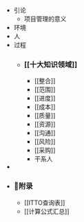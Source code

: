 - 引论
	- 项目管理的意义
- 环境
- 人
- 过程
	- ### [[十大知识领域]]
		- [[整合]]
		- [[范围]]
		- [[进度]]
		- [[成本]]
		- [[质量]]
		- [[资源]]
		- [[沟通]]
		- [[风险]]
		- [[采购]]
		- 干系人
-
- ### 📖附录
	- [[ITTO查询表]]
	- [[计算公式汇总]]